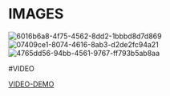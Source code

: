 # IMAGES
![6016b6a8-4f75-4562-8dd2-1bbbd8d7d869](https://user-images.githubusercontent.com/104791582/209656479-c9ea5539-805c-439d-8f0c-ac757723a414.png)
![07409ce1-8074-4616-8ab3-d2de2fc94a21](https://user-images.githubusercontent.com/104791582/209657651-1adef0e6-c0cf-4bcd-b1b8-03f9803fbce0.png)
![4765dd56-94bb-4561-9767-ff793b5ab8aa](https://user-images.githubusercontent.com/104791582/209657654-caab708d-29d5-4664-a896-2fc52a4fd5b9.png)

#VIDEO

[VIDEO-DEMO](https://www.youtube.com/embed/8RgHsmP7Lbo)
